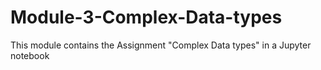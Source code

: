 # Module-3-Complex-Data-types

This module contains the Assignment "Complex Data types" in a Jupyter notebook
